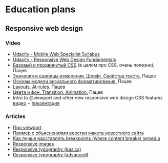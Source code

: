 # Education plans

## Responsive web design

### Video
* [Udacity - Mobile Web Specialist Syllabus](https://s3.amazonaws.com/video.udacity-data.com/topher/2018/June/5b189f1e_mwsnd-syllabus-2.0.0/mwsnd-syllabus-2.0.0.pdf)
* [Udacity - Responsive Web Design Fundamentals](https://www.udacity.com/course/responsive-web-design-fundamentals--ud893)
* [Базовый и продвинутый CSS](https://events.yandex.ru/lib/talks/1523/) (в целом про CSS, очень полезно), Пацев
* [Значения и единицы измерения. Шрифт. Свойства текста.](https://events.yandex.ru/lib/talks/1524/) Пацев 
* [Основы модели визуального форматирования.](https://events.yandex.ru/lib/talks/1548/) Пацев 
* [Layouts. At-rules.](https://events.yandex.ru/lib/talks/1556/) Пацев 
* [Цвета и фон. Transition. Animation.](https://events.yandex.ru/lib/talks/1557/) Пацев  
* Intro to @viewport and other new responsive web design CSS features [видео](https://vimeo.com/93347108) + [презентация](http://www.slideshare.net/andreasbovens/presentation-sotb2014)

### Articles
* [Про viewport](http://frontender.com.ua/mobile-web/wtf-viewport/)
* [Пример с объяснениями верстки макета новостного сайта](http://webdesign.tutsplus.com/tutorials/how-to-build-a-news-website-layout-with-flexbox--cms-26611)
* [Как лучше расставлять breakpoints (where content breaks) @media](http://stackoverflow.com/a/36114937/297939)
* [Responsive images](https://www.smashingmagazine.com/2014/05/responsiveimages-done-right-guide-picture-srcset/)
* [Responsive typography (basics)](http://webdesign.tutsplus.com/tutorials/the-lazypersons-guide-to-responsive-typography--cms-22822)
* [Responsive typography (advanced)](https://www.smashingmagazine.com/2017/05/fluid-responsive-typography-css-poly-fluid-sizing/)
